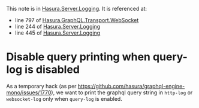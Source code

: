 This note is in [Hasura.Server.Logging](https://github.com/hasura/graphql-engine/blob/master/server/src-lib/Hasura/Server/Logging.hs#L251).
It is referenced at:
  - line 797 of [Hasura.GraphQL.Transport.WebSocket](https://github.com/hasura/graphql-engine/blob/master/server/src-lib/Hasura/GraphQL/Transport/WebSocket.hs#L797)
  - line 244 of [Hasura.Server.Logging](https://github.com/hasura/graphql-engine/blob/master/server/src-lib/Hasura/Server/Logging.hs#L244)
  - line 445 of [Hasura.Server.Logging](https://github.com/hasura/graphql-engine/blob/master/server/src-lib/Hasura/Server/Logging.hs#L445)

# Disable query printing when query-log is disabled

As a temporary hack (as per https://github.com/hasura/graphql-engine-mono/issues/1770),
we want to print the graphql query string in `http-log` or `websocket-log` only
when `query-log` is enabled.

